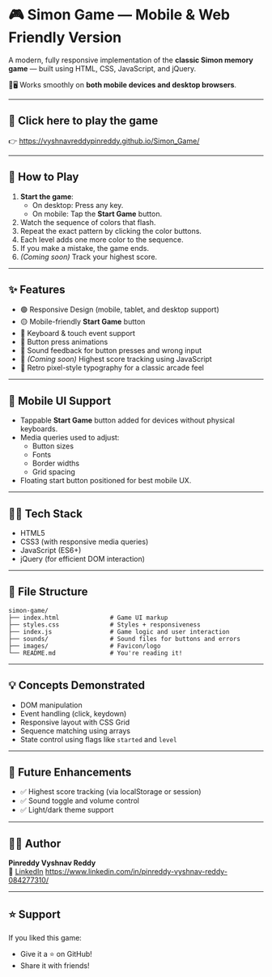 # 🎮 Simon Game — Mobile & Web Friendly Version

A modern, fully responsive implementation of the **classic Simon memory game** — built using HTML, CSS, JavaScript, and jQuery.

📱🖥 Works smoothly on **both mobile devices and desktop browsers**.

---

## 🔗 Click here to play the game

👉   https://vyshnavreddypinreddy.github.io/Simon_Game/

---

## 🧠 How to Play

1. **Start the game**:
   - On desktop: Press any key.
   - On mobile: Tap the **Start Game** button.
2. Watch the sequence of colors that flash.
3. Repeat the exact pattern by clicking the color buttons.
4. Each level adds one more color to the sequence.
5. If you make a mistake, the game ends.
6. *(Coming soon)* Track your highest score.

---

## ✨ Features

- 🟢 Responsive Design (mobile, tablet, and desktop support)
- 🟡 Mobile-friendly **Start Game** button
- 🔴 Keyboard & touch event support
- 🔵 Button press animations
- 🎵 Sound feedback for button presses and wrong input
- 🧠 *(Coming soon)* Highest score tracking using JavaScript
- 🎨 Retro pixel-style typography for a classic arcade feel

---

## 📱 Mobile UI Support

- Tappable **Start Game** button added for devices without physical keyboards.
- Media queries used to adjust:
  - Button sizes
  - Fonts
  - Border widths
  - Grid spacing
- Floating start button positioned for best mobile UX.

---

## 👨‍💻 Tech Stack

- HTML5
- CSS3 (with responsive media queries)
- JavaScript (ES6+)
- jQuery (for efficient DOM interaction)

---

## 📁 File Structure

```
simon-game/
├── index.html              # Game UI markup
├── styles.css              # Styles + responsiveness
├── index.js                # Game logic and user interaction
├── sounds/                 # Sound files for buttons and errors
├── images/                 # Favicon/logo
└── README.md               # You're reading it!
```

---

## 💡 Concepts Demonstrated

- DOM manipulation
- Event handling (click, keydown)
- Responsive layout with CSS Grid
- Sequence matching using arrays
- State control using flags like `started` and `level`

---

## 🌟 Future Enhancements

- ✅ Highest score tracking (via localStorage or session)
- ✅ Sound toggle and volume control
- ✅ Light/dark theme support

---

## 👨‍💻 Author

**Pinreddy Vyshnav Reddy**  
🔗 [LinkedIn](#) https://www.linkedin.com/in/pinreddy-vyshnav-reddy-084277310/

---

## ⭐ Support

If you liked this game:
- Give it a ⭐ on GitHub!
- Share it with friends!
